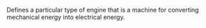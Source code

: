 ﻿Defines a particular type of engine that is a machine for converting mechanical energy into electrical energy.
